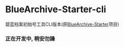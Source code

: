# BlueArchive-Starter-cli
碧蓝档案初始号工具CLI版本(原[BlueArchive-Starter](https://github.com/ACGN-Alliance/BlueArchive-Starter)项目)

### 正在开发中, 稍安勿躁